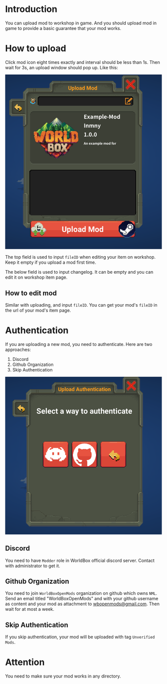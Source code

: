 # Introduction

You can upload mod to workshop in game. And you should upload mod in game to provide a basic guarantee that your mod works.



# How to upload

Click mod icon eight times exactly and interval should be less than 1s. Then wait for 3s, an upload window should pop up. Like this:

![Upload Window](../.gitbook/assets/mod-upload-window.png)

The top field is used to input `fileID` when editing your item on workshop. Keep it empty if you upload a mod first time.

The below field is used to input changelog. It can be empty and you can edit it on workshop item page.

## How to edit mod

Similar with uploading, and input `fileID`. You can get your mod's `fileID` in the url of your mod's item page.

# Authentication

If you are uploading a new mod, you need to authenticate. Here are two approaches:

1. Discord
2. Github Organization
3. Skip Authentication

![Authentication Window](../.gitbook/assets/mod-upload-authenticate.png)

## Discord

You need to have `Modder` role in WorldBox official discord server. Contact with administrator to get it.

## Github Organization

You need to join `WorldBoxOpenMods` organization on github which owns `NML`. Send an email titled "WorldBoxOpenMods" and with your github username as content and your mod as attachment to <wbopenmods@gmail.com>. Then wait for at most a week.

## Skip Authentication

If you skip authentication, your mod will be uploaded with tag `Unverified Mods`.

# Attention

You need to make sure your mod works in any directory.